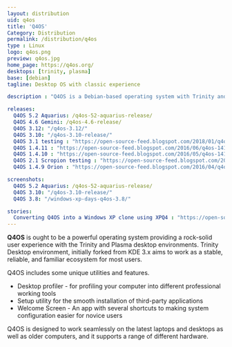 ```yaml
---
layout: distribution
uid: q4os
title: 'Q4OS'
Category: Distribution
permalink: /distribution/q4os
type : Linux
logo: q4os.png
preview: q4os.jpg
home_page: https://q4os.org/
desktops: [trinity, plasma]
base: [debian]
tagline: Desktop OS with classic experience

description : "Q4OS is a Debian-based operating system with Trinity and Plasma Desktop environments. This distribution aims to provide a stable, reliable & familiar user experience."

releases:
  Q4OS 5.2 Aquarius: /q4os-52-aquarius-release/
  Q4OS 4.6 Gemini: /q4os-4.6-release/
  Q4OS 3.12: "/q4os-3.12/"
  Q4OS 3.10: "/q4os-3.10-release/"
  Q4OS 3.1 testing : "https://open-source-feed.blogspot.com/2018/01/q4os-31-testing-image-released-based-on.html"
  Q4OS 1.4.11 : "https://open-source-feed.blogspot.com/2016/06/q4os-1411-released-with-improved-nvidia.html"
  Q4OS 1.4.10 : "https://open-source-feed.blogspot.com/2016/05/q4os-1410-orion-released-with-improved.html"
  Q4OS 2.1 Scropion testing : "https://open-source-feed.blogspot.com/2016/04/q4os-21-scorpion-testing-image-is.html"
  Q4OS 1.4.9 Orion : "https://open-source-feed.blogspot.com/2016/04/q4os-149-orion-released.html"

screenshots:
  Q4OS 5.2 Aquarius: /q4os-52-aquarius-release/
  Q4OS 3.10: "/q4os-3.10-release/"
  Q4OS 3.8: "/windows-xp-days-q4os-3.8/"

stories:
  Converting Q4OS into a Windows XP clone using XPQ4 : "https://open-source-feed.blogspot.com/2016/04/converting-q4os-into-windows-xp-clone.html"
---
```


**Q4OS** is ought to be a powerful operating system providing a rock-solid user experience with the Trinity and Plasma desktop environments. Trinity Desktop environment, initially forked from KDE 3.x aims to work as a stable, reliable, and familiar ecosystem for most users.

Q4OS includes some unique utilities and features. 

- Desktop profiler -  for profiling your computer into different professional working tools
- Setup utility for the smooth installation of third-party applications
- Welcome Screen - An app with several shortcuts to making system configuration easier for novice users

Q4OS is designed to work seamlessly on the latest laptops and desktops as well as older computers, and it supports a range of different hardware. 